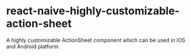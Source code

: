 # react-naive-highly-customizable-action-sheet
A  highly customizable ActionSheet component which can be used in iOS and Android platform.
